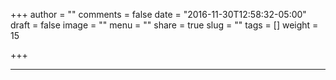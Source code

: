 +++
author = ""
comments = false
date = "2016-11-30T12:58:32-05:00"
draft = false
image = ""
menu = ""
share = true
slug = ""
tags = []
weight = 15

+++

<div id="gads_md">
  <center>
  <ins class="adsbygoogle"
       style="display:block"
       data-ad-client="ca-pub-6986704271237340"
       data-ad-slot="6884077067"
       data-ad-format="auto">
  </ins>

  <script>
  (adsbygoogle = window.adsbygoogle || []).push({});
  </script>
  </center>
</div>
<hr>

